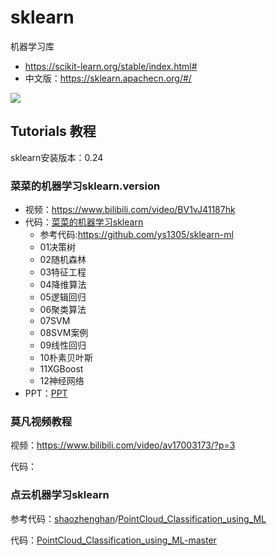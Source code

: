 # sklearn

机器学习库

* https://scikit-learn.org/stable/index.html#
* 中文版：https://sklearn.apachecn.org/#/

![](https://img-blog.csdn.net/20181013113947947?watermark/2/text/aHR0cHM6Ly9ibG9nLmNzZG4ubmV0L2Z1cWl1YWk=/font/5a6L5L2T/fontsize/400/fill/I0JBQkFCMA==/dissolve/70)

## Tutorials 教程

sklearn安装版本：0.24

### 菜菜的机器学习sklearn.__version__

* 视频：https://www.bilibili.com/video/BV1vJ41187hk
* 代码：[菜菜的机器学习sklearn](菜菜的机器学习sklearn)
  * 参考代码:https://github.com/ys1305/sklearn-ml
  * 01决策树
  * 02随机森林
  * 03特征工程
  * 04降维算法
  * 05逻辑回归
  * 06聚类算法
  * 07SVM
  * 08SVM案例
  * 09线性回归
  * 10朴素贝叶斯
  * 11XGBoost
  * 12神经网络
* PPT：[PPT](菜菜的sklearn直播课件)

### 莫凡视频教程

视频：https://www.bilibili.com/video/av17003173/?p=3

代码：

### 点云机器学习sklearn

参考代码：[shaozhenghan](https://github.com/shaozhenghan)/[PointCloud_Classification_using_ML](https://github.com/shaozhenghan/PointCloud_Classification_using_ML)

代码：[PointCloud_Classification_using_ML-master](PointCloud_Classification_using_ML-master)
